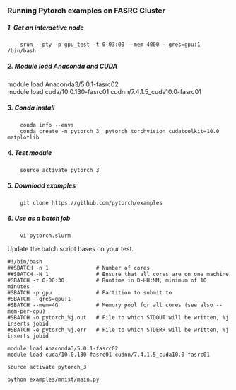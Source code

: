 ### Running Pytorch examples on FASRC Cluster

##### 1. Get an interactive node
        srun --pty -p gpu_test -t 0-03:00 --mem 4000 --gres=gpu:1 /bin/bash
##### 2. Module load Anaconda and CUDA
module load Anaconda3/5.0.1-fasrc02  
module load cuda/10.0.130-fasrc01 cudnn/7.4.1.5_cuda10.0-fasrc01

##### 3.  Conda install
        conda info --envs
        conda create -n pytorch_3  pytorch torchvision cudatoolkit=10.0 matplotlib  
##### 4. Test module
        source activate pytorch_3

##### 5. Download examples
	    git clone https://github.com/pytorch/examples

##### 6. Use as a batch job
		vi pytorch.slurm 
Update the batch script bases on your test. 
```
#!/bin/bash
##SBATCH -n 1               # Number of cores
##SBATCH -N 1               # Ensure that all cores are on one machine
#SBATCH -t 0-00:30          # Runtime in D-HH:MM, minimum of 10 minutes
#SBATCH -p gpu              # Partition to submit to
#SBATCH --gres=gpu:1
#SBATCH --mem=4G            # Memory pool for all cores (see also --mem-per-cpu)
#SBATCH -o pytorch_%j.out   # File to which STDOUT will be written, %j inserts jobid
#SBATCH -e pytorch_%j.err   # File to which STDERR will be written, %j inserts jobid

module load Anaconda3/5.0.1-fasrc02
module load cuda/10.0.130-fasrc01 cudnn/7.4.1.5_cuda10.0-fasrc01

source activate pytorch_3

python examples/mnist/main.py
```
